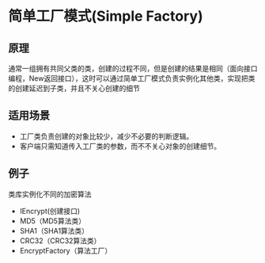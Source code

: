 # 简单工厂模式(Simple Factory)

## 原理
通常一组拥有共同父类的类，创建的过程不同，但是创建的结果是相同（面向接口编程，New返回接口），这时可以通过简单工厂模式负责实例化其他类，实现把类的创建延迟到子类，并且不关心创建的细节


## 适用场景
- 工厂类负责创建的对象比较少，减少不必要的判断逻辑。
- 客户端只需知道传入工厂类的参数，而不不关心对象的创建细节。


## 例子
类库实例化不同的加密算法
- IEncrypt(创建接口)
- MD5（MD5算法类）
- SHA1（SHA1算法类）
- CRC32（CRC32算法类）
- EncryptFactory（算法工厂）


